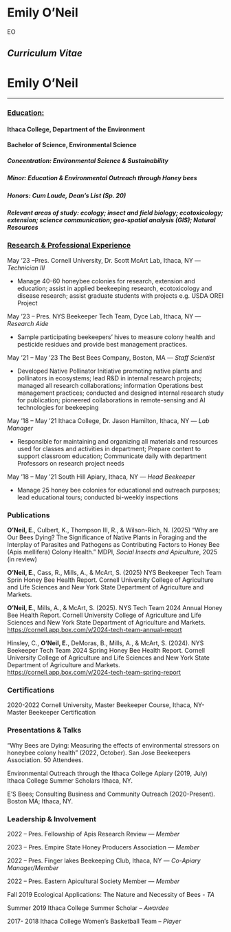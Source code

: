 # Emily O’Neil
EO

## *Curriculum Vitae*

# Emily O’Neil

------------------------------------------------------------------------

### <u>Education:</u>

#### Ithaca College, Department of the Environment

#### **Bachelor of Science, Environmental Science**

##### Concentration: Environmental Science & Sustainability

##### Minor: Education & Environmental Outreach through Honey bees

##### Honors: Cum Laude, Dean’s List (Sp. 20)

##### Relevant areas of study: ecology; insect and field biology; ecotoxicology; extension; science communication; geo-spatial analysis (GIS); Natural Resources

### <u>Research & Professional Experience</u>

May ’23 –Pres. Cornell University, Dr. Scott McArt Lab, Ithaca, NY —
*Technician III*

- Manage 40-60 honeybee colonies for research, extension and education;
  assist in applied beekeeping research, ecotoxicology and disease
  research; assist graduate students with projects e.g. USDA OREI
  Project

May ’23 – Pres. NYS Beekeeper Tech Team, Dyce Lab, Ithaca, NY —
*Research Aide*

- Sample participating beekeepers’ hives to measure colony health and
  pesticide residues and provide best management practices.

May ’21 – May ’23 The Best Bees Company, Boston, MA — *Staff Scientist*

- Developed Native Pollinator Initiative promoting native plants and
  pollinators in ecosystems; lead R&D in internal research projects;
  managed all research collaborations; information Operations best
  management practices; conducted and designed internal research study
  for publication; pioneered collaborations in remote-sensing and AI
  technologies for beekeeping

May ’18 – May ’21 Ithaca College, Dr. Jason Hamilton, Ithaca, NY — *Lab
Manager*

- Responsible for maintaining and organizing all materials and resources
  used for classes and activities in department; Prepare content to
  support classroom education; Communicate daily with department
  Professors on research project needs

May ’18 – May ’21 South Hill Apiary, Ithaca, NY — *Head Beekeeper*

- Manage 25 honey bee colonies for educational and outreach purposes;
  lead educational tours; conducted bi-weekly inspections

### Publications

**O’Neil, E**., Culbert, K., Thompson III, R., & Wilson-Rich, N. (2025)
“Why are Our Bees Dying? The Significance of Native Plants in Foraging
and the Interplay of Parasites and Pathogens as Contributing Factors to
Honey Bee (Apis mellifera) Colony Health.” MDPI, *Social Insects and
Apiculture*, 2025 (in review)

**O’Neil, E**., Cass, R., Mills, A., & McArt, S. (2025) NYS Beekeeper
Tech Team Sprin Honey Bee Health Report. Cornell University College of
Agriculture and Life Sciences and New York State Department of
Agriculture and Markets.

**O’Neil, E**., Mills, A., & McArt, S. (2025). NYS Tech Team 2024 Annual
Honey Bee Health Report. Cornell University College of Agriculture and
Life Sciences and New York State Department of Agriculture and Markets.
<https://cornell.app.box.com/v/2024-tech-team-annual-report>

Hinsley, C., **O’Neil, E.**, DeMoras, B., Mills, A., & McArt, S. (2024).
NYS Beekeeper Tech Team 2024 Spring Honey Bee Health Report. Cornell
University College of Agriculture and Life Sciences and New York State
Department of Agriculture and Markets.
<https://cornell.app.box.com/v/2024-tech-team-spring-report>

### Certifications

2020-2022 Cornell University, Master Beekeeper Course, Ithaca, NY-
Master Beekeeper Certification

### Presentations & Talks

“Why Bees are Dying: Measuring the effects of environmental stressors on
honeybee colony health” (2022, October). San Jose Beekeepers
Association. 50 Attendees.

Environmental Outreach through the Ithaca College Apiary (2019, July)
Ithaca College Summer Scholars Ithaca, NY.

E’S Bees; Consulting Business and Community Outreach (2020-Present).
Boston MA; Ithaca, NY.

### Leadership & Involvement

2022 – Pres. Fellowship of Apis Research Review — *Member*

2023 – Pres. Empire State Honey Producers Association — *Member*

2022 – Pres. Finger lakes Beekeeping Club, Ithaca, NY — *Co-Apiary
Manager/Member*

2022 – Pres. Eastern Apicultural Society Member — *Member*

Fall 2019 Ecological Applications: The Nature and Necessity of Bees -
*TA*

Summer 2019 Ithaca College Summer Scholar – *Awardee*

2017- 2018 Ithaca College Women’s Basketball Team – *Player*
